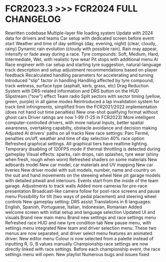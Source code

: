 # FCR2023.3 >>> FCR2024 FULL CHANGELOG

Rewritten codebase
Multiple-layer file loading system
Update with 2024 data for drivers and teams
Car setup with dedicated screen before event start
Weather and time of day settings (day, evening, night) (clear, cloudy, rainy)
Dynamic rain evolution (cloudy with possible rain). Rain may appear, intensify or fade away during a race.
Tyre compounds: Soft, Medium, Hard, Intermediate, Wet, with realistic tyre wear
Pit stops with additional menu
AI Race engineer with car setup and starting tyre suggestion, natural-language track description and setup adjustment recommendations based on player feedback
Recalculated handling parameters for accelerating and turning
Introduced "slip" factor in handling
Handling affected by tyre compound, track wetness, surface type (asphalt, kerb, grass, etc)
Drag Reduction System with DRS-related information and DRS button on the HUD
Slipstream ("tow") effect
Team radio
Split sectors with sector timing (yellow, green, purple) in all game modes
Reintroduced a lap invalidation system for track limit infringments, simplified from the FCR2021/2022 implementation (does not hand out time penalties)
New one-shot qualifying format without ghost cars
Driver ratings are now 1-99 (1-25 in FCR2023)
More intelligent computer-controlled drivers, with more natural inputs, better spatial awareness, overtaking capabilty, obstacle avoidance and decision making
Adjusted AI drivers' paths on all tracks
New race settings: Parc Fermé, penalties on/off, weather and time of day selection
40% race option
Refreshed graphical settings. All graphical tiers have realtime lighting.
Temporary disabling of 120FPS mode if thermal throttling is detected during gameplay
Visual effects: sparks, rain drops, rain splashes, tyre wear (shiny when fresh, rough when worn)
Refreshed shaders on some materials
New adboards model
New car model, car materials and UV mapping
New car liveries
New driver model with suit models, number, name and country on the suit and hand movements on the steeeing wheel
New pit garage models with detailed pitwall and interiours. Events start from the inside of the team garage.
Adjustments to track walls
Added more cameras for pre-race presentation
Broadcast-like camera follow for post-race screens and pause menu
Possibility for tilt (two ways of pedal placement) and steering wheel controls
New gameplay setting: DRS assist
Translations in 6 languages: English, Spanish, Portuguese, Italian, Indonesian, Romanian
Added welcome screen with initial setup and language selection
Updated UI and visuals
Brand new main menu
Brand new settings and race settings menu
Refreshed race HUD and new tyre condition tab
New pause menu, with settings menu integrated
New team and driver selection menu. These two menus are now separated, and driver select menu features an animated driver.
New editor menu
Colour is now selected from a palette instead of inputting R, G, B values manually
Championship race settings are now directly linked with race settings. Before each championship event, the race settings menu will open.
New playlist
Numerous bugs and issues fixed